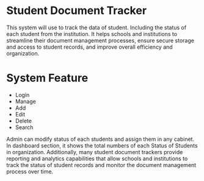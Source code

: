 # Student Document Tracker
 
This system will use to track the data of student. Including the status of each student from the institution. It helps schools and institutions to streamline their document management processes, ensure secure storage and access to student records, and improve overall efficiency and organization.

# System Feature

<ul>
<li>Login</li>
<li>Manage</li>
<li>Add</li>
<li>Edit</li>
<li>Delete</li>
<li>Search</li>
</ul>

<p>Admin can modify status of each students and assign them in any cabinet. In dashboard section, it shows 
the total numbers of each Status of Students in organization. Additionally, many student document trackers provide reporting and analytics capabilities that allow schools and institutions to track the status of student records and monitor the document management process over time.</p>



